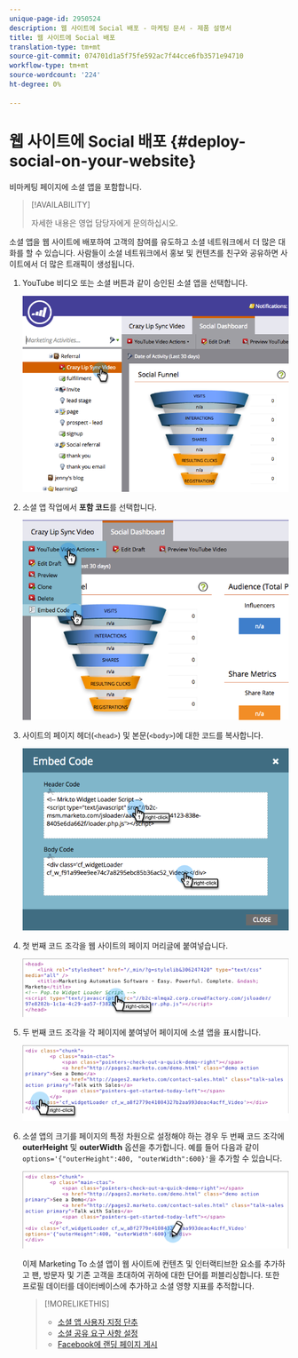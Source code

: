 ```yaml
---
unique-page-id: 2950524
description: 웹 사이트에 Social 배포 - 마케팅 문서 - 제품 설명서
title: 웹 사이트에 Social 배포
translation-type: tm+mt
source-git-commit: 074701d1a5f75fe592ac7f44cce6fb3571e94710
workflow-type: tm+mt
source-wordcount: '224'
ht-degree: 0%

---
```



# 웹 사이트에 Social 배포 {#deploy-social-on-your-website}

비마케팅 페이지에 소셜 앱을 포함합니다.

>[!AVAILABILITY]
>
>자세한 내용은 영업 담당자에게 문의하십시오.

소셜 앱을 웹 사이트에 배포하여 고객의 참여를 유도하고 소셜 네트워크에서 더 많은 대화를 할 수 있습니다. 사람들이 소셜 네트워크에서 홍보 및 컨텐츠를 친구와 공유하면 사이트에서 더 많은 트래픽이 생성됩니다.

1. YouTube 비디오 또는 소셜 버튼과 같이 승인된 소셜 앱을 선택합니다.

   ![](assets/image2015-5-12-11-3a43-3a24.png)

1. 소셜 앱 작업에서 **포함 코드**&#x200B;를 선택합니다.

   ![](assets/image2015-5-12-12-3a59-3a46.png)

1. 사이트의 페이지 헤더(`<head>`) 및 본문(`<body>`)에 대한 코드를 복사합니다.

   ![](assets/image2015-5-12-13-3a3-3a34.png)

1. 첫 번째 코드 조각을 웹 사이트의 페이지 머리글에 붙여넣습니다.

   ![](assets/socialonsite-embedhead.png)

1. 두 번째 코드 조각을 각 페이지에 붙여넣어 페이지에 소셜 앱을 표시합니다.

   ![](assets/socialonsite-embedwidget.png)

1. 소셜 앱의 크기를 페이지의 특정 차원으로 설정해야 하는 경우 두 번째 코드 조각에 **outerHeight** 및 **outerWidth** 옵션을 추가합니다. 예를 들어 다음과 같이 `options='{"outerHeight":400, "outerWidth":600}'`을 추가할 수 있습니다.

   ![](assets/socialonsite-resizewidget2.png)

   이제 Marketing To 소셜 앱이 웹 사이트에 컨텐츠 및 인터랙티브한 요소를 추가하고 팬, 방문자 및 기존 고객을 초대하여 귀하에 대한 단어를 퍼블리싱합니다. 또한 프로필 데이터를 데이터베이스에 추가하고 소셜 영향 지표를 추적합니다.

   >[!MORELIKETHIS]
   >
   >* [소셜 앱 사용자 지정 단추](/help/marketo/product-docs/demand-generation/social/configuring-social-actions/customize-social-app-button.md)
   >* [소셜 공유 요구 사항 설정](/help/marketo/product-docs/demand-generation/social/social-functions/set-social-share-requirement.md)
   >* [Facebook에 랜딩 페이지 게시](/help/marketo/product-docs/demand-generation/facebook/publish-landing-pages-to-facebook.md)

